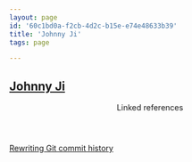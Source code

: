 ```yaml
---
layout: page
id: '60c1bd0a-f2cb-4d2c-b15e-e74e48633b39'
title: 'Johnny Ji'
tags: page

---
```

  
<h2 class="text-3xl font-semibold mb-4"><a href="/pages/johnny-ji">Johnny Ji</a></h2>

<div class="space-y-3">

</div>



<section class="mt-8 space-y-2">
<header class="text-gray-400">Linked references</header>
<a class="block bg-gray-800 p-4 rounded text-teal-400 focus:outline-none focus:ring-2 focus:ring-offset-2 focus:ring-offset-gray-900 focus:ring-teal-400 hover:ring-2 hover:ring-offset-2 hover:ring-offset-gray-900 hover:ring-teal-400" href="/pages/rewriting-git-commit-history">Rewriting Git commit history</a>
  </section>
